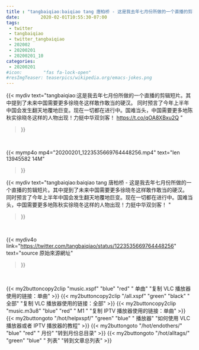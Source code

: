 ```yaml
---
title : "tangbaiqiao:baiqiao tang 唐柏桥 - 这是我去年七月份所做的一个直播的剪辑短片。其中提到了未来中国需要更多徐晓冬这样敢作敢当的硬汉。 同时预言了今年上半年中国会发生翻天地覆地巨变。现在一切都在进行中。国难当头，中国需要更多地陈秋实徐晓冬这样的人物出现！力挺中华双剑客！ "
date:        2020-02-01T10:55:30-07:00
tags:
 - twitter
 - tangbaiqiao
 - twitter_tangbaiqiao
 - 202002
 - 20200201
 - 20200201_10
categories:
 - 20200201
#icon:        "fas fa-lock-open"
#resImgTeaser: teaserpics/wikipedia.org/emacs-jokes.png
---
```


{{< mydiv text="tangbaiqiao:这是我去年七月份所做的一个直播的剪辑短片。其中提到了未来中国需要更多徐晓冬这样敢作敢当的硬汉。 同时预言了今年上半年中国会发生翻天地覆地巨变。现在一切都在进行中。国难当头，中国需要更多地陈秋实徐晓冬这样的人物出现！力挺中华双剑客！  https://t.co/qOA8XBxu2Q "
>}}
<br>


{{< mymp4o mp4="20200201_1223535669764448256.mp4"
text="len 13945582    14M"
>}}


{{< mydiv text="tangbaiqiao:baiqiao tang 唐柏桥 - 这是我去年七月份所做的一个直播的剪辑短片。其中提到了未来中国需要更多徐晓冬这样敢作敢当的硬汉。 同时预言了今年上半年中国会发生翻天地覆地巨变。现在一切都在进行中。国难当头，中国需要更多地陈秋实徐晓冬这样的人物出现！力挺中华双剑客！ "
>}}
<br>

{{< mydiv4o link="https://twitter.com/tangbaiqiao/status/1223535669764448256"
text="source 原始來源網址"
>}}


<br>



{{< my2buttoncopy2clip "music.xspf"        "blue"   "red"    " 单曲"  "复制 VLC 播放器使用的链接：单曲" >}} {{< my2buttoncopy2clip "/all.xspf"         "green"  "black"  " 全部"  "复制 VLC 播放器使用的链接：全部" >}} {{< my2buttoncopy2clip "music.m3u8"        "blue"   "red"    " M1 "    "复制 IPTV 播放器使用的链接：单曲" >}} {{< my2buttongoto      "/hot/helpxspf/"    "green"  "blue"   " 播放器" "如何使用 VLC 播放器或者 IPTV 播放器的教程" >}} {{< my2buttongoto      "/hot/endothers/"   "blue"   "red"    " 月份"   "转到月份总目录" >}} {{< my2buttongoto      "/hot/alltags/"     "green"  "blue"   " 列表"   "转到文章总列表" >}} 

